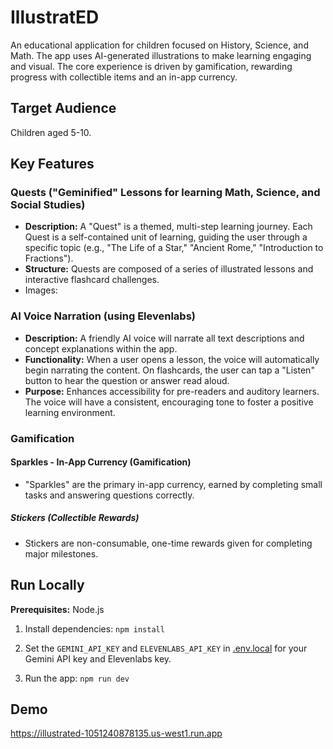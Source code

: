 # IllustratED

An educational application for children focused on History, Science, and Math. The app uses AI-generated illustrations to make learning engaging and visual. The core experience is driven by gamification, rewarding progress with collectible items and an in-app currency.

## Target Audience

Children aged 5-10.

## Key Features

### Quests ("Geminified" Lessons for learning Math, Science, and Social Studies)

- **Description:** A "Quest" is a themed, multi-step learning journey. Each Quest is a self-contained unit of learning, guiding the user through a specific topic (e.g., "The Life of a Star," "Ancient Rome," "Introduction to Fractions").
- **Structure:** Quests are composed of a series of illustrated lessons and interactive flashcard challenges.
- Images: 

### AI Voice Narration (using Elevenlabs)

- **Description:** A friendly AI voice will narrate all text descriptions and concept explanations within the app.
- **Functionality:** When a user opens a lesson, the voice will automatically begin narrating the content. On flashcards, the user can tap a "Listen" button to hear the question or answer read aloud.
- **Purpose:** Enhances accessibility for pre-readers and auditory learners. The voice will have a consistent, encouraging tone to foster a positive learning environment.

### Gamification 

#### Sparkles - In-App Currency (Gamification)

-  "Sparkles" are the primary in-app currency, earned by completing small tasks and answering questions correctly.

##### Stickers (Collectible Rewards)

- Stickers are non-consumable, one-time rewards given for completing major milestones.




## Run Locally

**Prerequisites:**  Node.js


1. Install dependencies:
   `npm install`
2. Set the `GEMINI_API_KEY` and `ELEVENLABS_API_KEY` in [.env.local](.env.local) for your Gemini API key and Elevenlabs key.

3. Run the app:
   `npm run dev`


## Demo

https://illustrated-1051240878135.us-west1.run.app